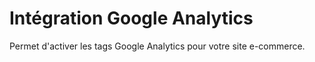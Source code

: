 # Intégration Google Analytics

Permet d'activer les tags Google Analytics pour votre site e-commerce.
